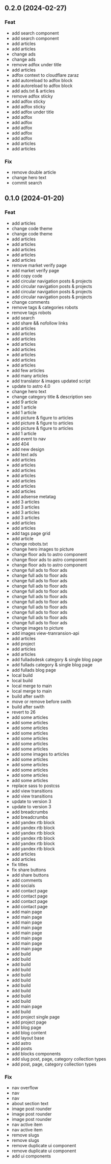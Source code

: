 ## 0.2.0 (2024-02-27)

### Feat

- add search component
- add search component
- add articles
- add articles
- change ads
- change ads
- remove adfox under title
- add articles
- adfox context to cloudflare zaraz
- add autoreload to  adfox block
- add autoreload to  adfox block
- add ads.txt & articles
- remove adfox sticky
- add adfox sticky
- add adfox sticky
- add adfox under title
- add adfox
- add adfox
- add adfox
- add adfox
- add adfox
- add articles
- add articles

### Fix

- remove double article
- change hero text
- commit search

## 0.1.0 (2024-01-20)

### Feat

- add articles
- change code theme
- change code theme
- add articles
- add articles
- add articles
- add articles
- add articles
- remove market verify page
- add market verify page
- add copy code
- add circular navigation posts & projects
- add circular navigation posts & projects
- add circular navigation posts & projects
- add circular navigation posts & projects
- change comments
- remove tags & categories robots
- remove tags robots
- add search
- add share && nofollow links
- add articles
- add articles
- add articles
- add articles
- add articles
- add articles
- add articles
- add articles
- add few articles
- add many articles
- add translator & images updated script
- update to astro 4.0
- change hero text
- change category title & description seo
- add 9 article
- add 1 article
- add 1 article
- add picture & figure to articles
- add picture & figure to articles
- add picture & figure to articles
- add 1 article
- add event to nav
- add 404
- add new design
- add text ads
- add articles
- add articles
- add articles
- add articles
- add articles
- add articles
- add articles
- add adsense metatag
- add 3 articles
- add 3 articles
- add 3 articles
- add 3 articles
- add articles
- add articles
- add tags page grid
- add article
- change robots.txt
- change hero images to picture
- change floor ads to astro component
- change floor ads to astro component
- change floor ads to astro component
- change full ads to floor ads
- change full ads to floor ads
- change full ads to floor ads
- change full ads to floor ads
- change full ads to floor ads
- change full ads to floor ads
- change full ads to floor ads
- change full ads to floor ads
- change full ads to floor ads
- change full ads to floor ads
- change full ads to floor ads
- change images to picture
- add images view-tranransion-api
- add articles
- add project
- add articles
- add articles
- add fulladsdesk category & single blog  page
- add fullads category & single blog  page
- add fullads blog page
- local build
- local build
- local merge to main
- local merge to main
- build after swith
- move or remove before swith
- build after swith
- revert to 26
- add some articles
- add some articles
- add some articles
- add some articles
- add some articles
- add some articles
- add some articles
- add some images to articles
- add some articles
- add some articles
- add some articles
- add some articles
- add some articles
- replace sass to postcss
- add view transitions
- add view transitions
- update to version 3
- update to version 3
- add breadcrumbs
- add breadcrumbs
- add yandex rtb block
- add yandex rtb block
- add yandex rtb block
- add yandex rtb block
- add yandex rtb block
- add yandex rtb block
- add articles
- add articles
- fix titles
- fix share buttons
- add share buttons
- add comments
- add socials
- add contact page
- add contact page
- add contact page
- add contact page
- add main page
- add main page
- add main page
- add main page
- add main page
- add main page
- add main page
- add main page
- add build
- add build
- add build
- add build
- add build
- add build
- add build
- add build
- add build
- add build
- add main page
- add build
- add project single page
- add project page
- add blog page
- add blog content
- add layout base
- add astro
- add posts
- add blocks components
- add slug post, page, category collection types
- add post, page, category collection types

### Fix

- nav overflow
- nav
- nav
- about section text
- image post rounder
- image post rounder
- image post rounder
- nav active item
- nav active item
- remove slugs
- remove slugs
- remove duplicate ui component
- remove duplicate ui component
- add ui components
